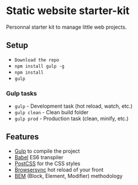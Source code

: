 # Static website starter-kit

Personnal starter kit to manage little web projects.

## Setup

* `Download the repo`
* `npm install gulp -g`
* `npm install`
* `gulp`

### Gulp tasks

* `gulp` - Development task (hot reload, watch, etc.)
* `gulp clean` - Clean build folder
* `gulp prod` - Production task (clean, minify, etc.)

## Features

* [Gulp](http://gulpjs.com/) to compile the project
* [Babel](https://babeljs.io/) ES6 transpiler
* [PostCSS](http://postcss.org/) for the CSS styles
* [Browsersync](https://www.browsersync.io/) hot reload of your front
* [BEM](https://en.bem.info/method/) (Block, Element, Modifier) methodology